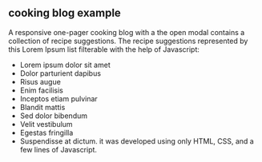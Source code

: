 ## cooking blog example
A responsive one-pager cooking blog with a the open modal contains a collection of recipe suggestions.
The recipe suggestions represented by this Lorem Ipsum list filterable with the help of Javascript:
- Lorem ipsum dolor sit amet
- Dolor parturient dapibus
- Risus augue
- Enim facilisis
- Inceptos etiam pulvinar
- Blandit mattis
- Sed dolor bibendum
- Velit vestibulum
- Egestas fringilla
- Suspendisse at dictum. 
it was developed using only HTML, CSS, and a few lines of Javascript.  



